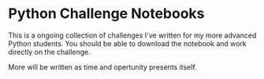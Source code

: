 # Python Challenge Notebooks

This is a ongoing collection of challenges I've written for my more advanced Python students. You should be able to download the notebook and work directly on the challenge. 

More will be written as time and opertunity presents itself.
